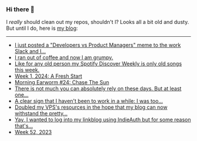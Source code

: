 ### Hi there 👋

I _really_ should clean out my repos, shouldn't I? Looks all a bit old and dusty. But until I do, here is [my blog](https://lostfocus.de/):

--- 

<!-- POST-LIST:START -->
- [I just posted a &quot;Developers vs Product Managers&quot; meme to the work Slack and I…](https://lostfocus.de/2024/01/10/231968/)
- [I ran out of coffee and now I am grumpy.](https://lostfocus.de/2024/01/09/231965/)
- [Like for any old person my Spotify Discover Weekly is only old songs this week.](https://lostfocus.de/2024/01/08/231961/)
- [Week 1, 2024: A Fresh Start](https://lostfocus.de/2024/01/07/week-1-2024-a-fresh-start/)
- [Morning Earworm #24: Chase The Sun](https://lostfocus.de/2024/01/07/morning-earworm-24-chase-the-sun/)
- [There is not much you can absolutely rely on these days. But at least one…](https://lostfocus.de/2024/01/06/231947/)
- [A clear sign that I haven&#39;t been to work in a while: I was too…](https://lostfocus.de/2024/01/05/231944/)
- [Doubled my VPS&#39;s resources in the hope that my blog can now withstand the pretty…](https://lostfocus.de/2023/12/31/231935/)
- [Yay, I wanted to log into my linkblog using IndieAuth but for some reason that&#39;s…](https://lostfocus.de/2023/12/31/231932/)
- [Week 52, 2023](https://lostfocus.de/2023/12/31/week-52-2023/)
<!-- POST-LIST:END -->

<!--
**lostfocus/lostfocus** is a ✨ _special_ ✨ repository because its `README.md` (this file) appears on your GitHub profile.

Here are some ideas to get you started:

- 🔭 I’m currently working on ...
- 🌱 I’m currently learning ...
- 👯 I’m looking to collaborate on ...
- 🤔 I’m looking for help with ...
- 💬 Ask me about ...
- 📫 How to reach me: ...
- 😄 Pronouns: ...
- ⚡ Fun fact: ...
-->
